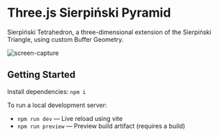 # Three.js Sierpiński Pyramid

Sierpiński Tetrahedron, a three-dimensional extension of the Sierpiński Triangle, using custom Buffer Geometry.

![screen-capture](https://github.com/user-attachments/assets/021328c2-4c49-42b9-b37f-51ba74b61134)

## Getting Started

Install dependencies: `npm i`

To run a local development server:

- `npm run dev` &mdash; Live reload using vite
- `npm run preview` &mdash; Preview build artifact (requires a build)
